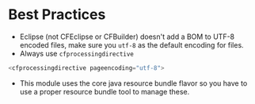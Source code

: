 # Best Practices

* Eclipse (not CFEclipse or CFBuilder) doesn't add a BOM to UTF-8 encoded files, make sure you `utf-8` as the default encoding for files.
* Always use `cfprocessingdirective`

```javascript
<cfprocessingdirective pageencoding="utf-8">
```

* This module uses the core java resource bundle flavor so you have to use a proper resource bundle tool to manage these.
